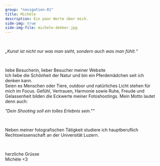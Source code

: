 ```yaml
---
group: "navigation-01"
title: Michèle 
description: Ein paar Worte über mich.
side-img: true
side-img-file: michele-dekker.jpg
---
```


<br>
<p>
<em>„Kunst ist nicht nur was man sieht, sondern auch was man fühlt.“</em>
</p>

<br>
<p>
liebe Besucherin, lieber Besucher meiner Website 
<br>
Ich liebe die Schönheit der Natur und bin ein Pferdemädchen seit ich denken kann. 
<br>Seien es Menschen oder Tiere, outdoor und natürliches Licht stehen für mich im Focus. Gefühl, Vertrauen, Harmonie sowie Ruhe, Freude und Gelassenheit bilden die Eckwerte meiner Fotoshootings. Mein Motto lautet denn auch:
</p>
<p>
<em>"Dein Shooting soll ein tolles Erlebnis sein."“</em>
</p>
<br>
<p>
Neben meiner fotografischen Tätigkeit studiere ich hauptberuflich Rechtswissenschaft an der Universität Luzern.
</p>
<br>
<p>
herzliche Grüsse
<br>Michèle &lt;3
</p>